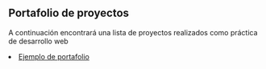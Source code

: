 ## Portafolio de proyectos

A continuación encontrará una lista de proyectos realizados como práctica de desarrollo web

<li><a href="https://jairoduenas.github.io/portafolio-ejemplo/">Ejemplo de portafolio</a></li>
